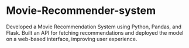 # Movie-Recommender-system
Developed a Movie Recommendation System using Python, Pandas, and Flask. Built an API for fetching recommendations and deployed the model on a web-based interface, improving user experience.
